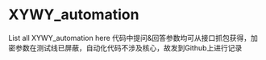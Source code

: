 # XYWY_automation
List all XYWY_automation here
代码中提问&回答参数均可从接口抓包获得，加密参数在测试线已屏蔽，自动化代码不涉及核心，故发到Github上进行记录
